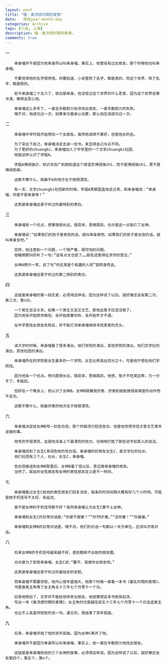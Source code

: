 ```yaml
---
layout: post
title: "喵：禽流感时期的爱情"
date:   修改year-month-day
categories: Archive
tags: [小说, 上海]
description: 喵：禽流感时期的爱情。
comments: true
---
```


一



        单身喵并不是因为他单身所以叫单身喵。事实上，他曾经有过女朋友，那个时候他也叫单身喵。

        不要觉得他的名字很奇怪。你要知道，小说里除了名字，都是真的。而这个世界，除了名字，都是假的。

        如今单身喵二十五六了，依旧是单身。他没受过这个世界的什么恶意，因为这个世界足够冷漠，懒得去恶心他。

        单身喵这么多年了，一直在辛勤努力地寻找女朋友，一直辛勤努力的失败。
        哦不对，他成功过一次，如果单方面承认也算，那么他应该成功过一次。

二

        单身喵中学时就开始想找一个女朋友。虽然他成绩不算好，但是他长的丑。

        为了突出下自己，单身喵决定去读一些书，来显得自己与众不同。
        为了更好的zhuangbi，单身喵加入了中学里的一个文学zhuangbi社团。
        他就这样认识了学姐A。

        学姐A博闻强识，知识涉及广到她知道这个成语念博闻强zhì，而不是博闻强shí，更不是博闻抢屎。

        这都不算什么，她最牛b的地方在于她很漂亮。

        有一天，文学zhuangbi社招新的时候，学姐A笑眼盈盈地走过来，和单身喵说：“单身喵，你是不是单身呀！”

        这真是单身喵这辈子听过的最特别的表白。

三

        单身喵有一个优点，想事情很长远，很具体，思维跳跃。也许是这一点吸引了女神。

        单身喵说:“如果我们的孩子是男孩的话，就叫单身男吧。如果我们的孩子是女孩的话，就叫单身女吧。”

        突然，他注意到一个问题，一个很严重，很可怕的问题。
        他略微颤抖的补了一句:“这有点太仓促了……取名还是得征求你的意见。”

        女神A莞尔一笑，说了句“你还真是个有趣的人呢”就转身而去。

        这真是单身喵这辈子听过的第二特别的表白。

四

        这就是单身喵的第一段恋爱，必须得这样说。因为这样说了以后，就好像还会有第二次，第三次，第n次。

        一个男生丑没关系，如果一个男生又丑又文艺，那他这辈子应该没救了。
        因为他会开始愤世嫉俗，会开始感春伤秋，会开始怀才不遇。

        在中学里找女朋友失败后，并不能打消单身喵继续寻找真爱的念头。

五

        读大学的时候，单身喵看了很多演出。他们学院的演出，其他学院的演出，他们文学社的演出，其他社团的演出。

        单身喵所在的学院是女生最多的一个学院。女生比例高达百分之十。可是他不想在他们学院找。

        因为他有一个优点。想问题很长远，很具体，思维跳跃。他想，兔子不吃窝边草，万一分手了，多尴尬。

        恰好在一个晚会上，他认识了女神B。女神B跳舞很厉害，厉害到她能做很高难度的动作而不走光。

        这都不算什么，她最厉害的地方在于她很漂亮。

六

        单身喵决定给女神B写一封告白信。那个时候流行短信告白，但是他觉得写信才是文艺青年该做的事。

        他写的字很漂亮，这是他浑身上下最漂亮的地方。也啪啪打脸了那些说字如其人的说法。

        单身喵找到了女生C来润色他的告白信。单身喵的好朋友女生C，是文学社的社长。
        他们社团有三个人，社长，女生C，单身喵。

        告白信被送到女神B那里后，女神B看了信以后，答应做单身喵的朋友。
        当然了，屌丝的女性朋友和女神的男性朋友定义是不一样的。

七

        单身喵看过女生C给他的男性朋友们回复消息，每条的时间间隔大概有好几个小时吧。可能是她手机信号不太好，有延迟。

        是不是女神的手机信号都不好？虽然单身喵认为女生C算不上女神。

        单身喵和女生C的日常对话是:“你是不是傻？”“你TM才傻。”“没你傻！”“你最傻。”

        单身喵和女神B的日常对话是，哦不对。他们的对话一句都以一天为单位，应该叫月常对话。

八

        后来女神B的手机信号越来越不好，差到都刷不出她的朋友圈。

        也许是为了安慰单身喵，女生C说:“要不，我做你女朋友吧。”

        这真是单身喵这辈子听过的最拙劣的安慰。

        而单身喵不需要安慰，他内心很丰盛强大，他那个时候一直看一本书《霍乱时期的爱情》，
        书里面男主角等了女主角五十三年七个月零十一个日。

        后来他明白了，文学并不能给他带来女朋友，他就算把这本书倒背如流，
        写出一本《禽流感时期的爱情》，女主角时光穿越往前五十三年七个月零十一个日去追男主角。
        也比不上高富帅轻轻的说一句，遇见你，我结束了百年孤独。

九

        后来，单身喵开始了他的百年孤独。因为女神C离开了他。

        单身喵并不是因为单身所以叫单身喵，事实上，他一直在辛勤努力地找女朋友。

        这就是是单身喵和他的三个女神的故事，必须得这样说。因为这样说了以后，就好像还会有第四个，第五个，第n个。
        

